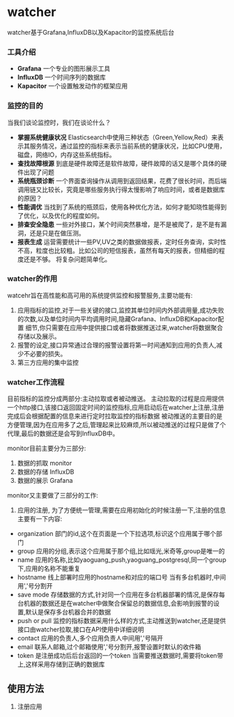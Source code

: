 # watcher
watcher基于Grafana,InfluxDB以及Kapacitor的监控系统后台


### 工具介绍
* **Grafana** 一个专业的图形展示工具
* **InfluxDB** 一个时间序列的数据库
* **Kapacitor** 一个设置触发动作的框架应用

### 监控的目的
当我们谈论监控时，我们在谈论什么？ 
* **掌握系统健康状况** 
Elasticsearch中使用三种状态（Green,Yellow,Red）来表示其服务情况，通过监控的指标来表示当前系统的健康状况，比如CPU使用，磁盘，网络IO，内存这些系统指标。 
* **查找故障根源** 
到底是硬件故障还是软件故障，硬件故障的话又是哪个具体的硬件出现了问题 
* **系统瓶颈诊断** 
一个界面查询操作从调用到返回结果，花费了很长时间，而后端调用链又比较长，究竟是哪些服务执行得太慢影响了响应时间，或者是数据库的原因？ 
* **性能调优** 
当找到了系统的瓶颈后，使用各种优化方法，如何才能知晓性能得到了优化，以及优化的程度如何。 
* **排查安全隐患** 
一些对外接口，某个时间突然暴增，是不是被爬了，是不是有漏洞，还是只是在做压测。 
* **报表生成** 
运营需要统计一些PV,UV之类的数据做报表，定时任务查询，实时性不高，粒度也比较粗。比如公司的短信报表，虽然有每天的报表，但精细的程度还是不够。
将复杂问题简单化。

### watcher的作用
watcehr旨在高性能和高可用的系统提供监控和报警服务,主要功能有:
1. 应用指标的监控,对于一些关键的接口,监控其单位时间内外部调用量,成功失败的次数,以及单位时间内平均调用时间,隐藏Grafana、InfluxDB和Kapacitor配置
细节,你只需要在应用中提供接口或者将数据推送过来,watcher将数据聚合存储以及展示。
2. 报警的设定,接口异常通过合理的报警设置将第一时间通知到应用的负责人,减少不必要的损失。
3. 第三方应用的集中监控

### watcher工作流程
目前指标的监控分成两部分:主动拉取或者被动推送。
    主动拉取的过程是应用提供一个http接口,该接口返回固定时间的监控指标,应用启动后在watcher上注册,注册完成后会根据配置的信息来进行定时拉取监控的指标数据
    被动推送的主要目的是方便管理,因为在应用多了之后,管理起来比较麻烦,所以被动推送的过程只是做了个代理,最后的数据还是会写到InfluxDB中。


monitor目前主要分为三部分:
1. 数据的抓取 monitor
2. 数据的存储 InfluxDB
3. 数据的展示 Grafana

monitor又主要做了三部分的工作:
1. 应用的注册,
为了方便统一管理,需要在应用初始化的时候注册一下,注册的信息主要有一下内容:
* organization     部门的id,这个在页面是一个下拉选项,标识这个应用属于哪个部门
* group  应用的分组,表示这个应用属于那个组,比如瑶光,米奇等,group是唯一的
* name   应用的名称,比如yaoguang_push,yaoguang_postgresql,同一个group下,应用的名称不能重复
* hostname 线上部署时应用的hostname和对应的端口号 当有多台机器时,中间用','号分割开
* save mode 存储数据的方式,针对同一个应用在多台机器部署的情况,是保存每台机器的数据还是在watcher中做聚合保留总的数据信息,会影响到报警的设置,默认是保存多台机器合并的数据
* push or pull 监控的指标数据采用什么样的方式,主动推送到watcher,还是提供接口由watcher拉取,接口在API使用中详细说明
* contact 应用的负责人,多个应用负责人中间用','号隔开
* email   联系人邮箱,过个邮箱使用','号分割开,报警设置时默认的收件箱
* token 是注册成功后后台返回的一个token 当需要推送数据时,需要将token带上,这样采用存储到正确的数据库

## 使用方法
1. 注册应用

